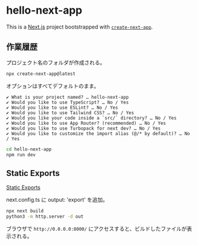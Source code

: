 # hello-next-app

This is a [Next.js](https://nextjs.org) project bootstrapped with [`create-next-app`](https://nextjs.org/docs/app/api-reference/cli/create-next-app).

## 作業履歴

プロジェクト名のフォルダが作成される。

```bash
npx create-next-app@latest
```

オプションはすべてデフォルトのまま。

```text
✔ What is your project named? … hello-next-app
✔ Would you like to use TypeScript? … No / Yes
✔ Would you like to use ESLint? … No / Yes
✔ Would you like to use Tailwind CSS? … No / Yes
✔ Would you like your code inside a `src/` directory? … No / Yes
✔ Would you like to use App Router? (recommended) … No / Yes
✔ Would you like to use Turbopack for next dev? … No / Yes
✔ Would you like to customize the import alias (@/* by default)? … No / Yes
```

```bash
cd hello-next-app
npm run dev
```

## Static Exports

[Static Exports](https://nextjs.org/docs/app/building-your-application/deploying/static-exports)

next.config.ts に output: 'export' を追加。

```bash
npx next build
python3 -m http.server -d out
```

ブラウザで `http://0.0.0.0:8000/` にアクセスすると、ビルドしたファイルが表示される。
